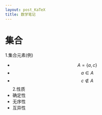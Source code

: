 ```yaml
---
layout: post_KaTeX
title: 数学笔记
---
```

 
集合
===
1\.集合元素(例)
+ $$A=\{a,c\}$$
+ $$a\in A$$
+ $$c\notin A$$
2\.性质
+ 确定性
+ 无序性
+ 互异性